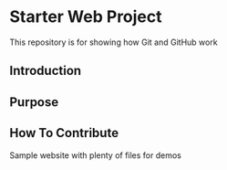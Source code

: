 # Starter Web Project

This repository is for showing how Git and GitHub work


## Introduction

## Purpose

## How To Contribute 

Sample website with plenty of files for demos
